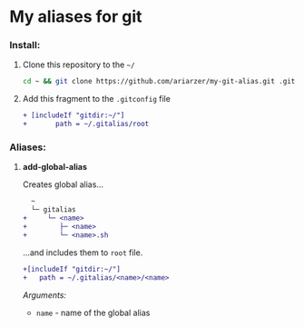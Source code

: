 # My aliases for git

### Install:

1. Clone this repository to the `~/`
    
    ```bash
    cd ~ && git clone https://github.com/ariarzer/my-git-alias.git .gitalias
    ```

2. Add this fragment to the `.gitconfig` file

    ```diff
    + [includeIf "gitdir:~/"]
    +   	path = ~/.gitalias/root  
    ```

### Aliases:

1. **add-global-alias**

    Creates global alias...
    
    ```diff
      ~
      └─ gitalias
    +     └─ <name>
    +        ├─ <name>
    +        └─ <name>.sh
    ```
    ...and includes them to `root` file.
   
    ```diff
    +[includeIf "gitdir:~/"]
    +   path = ~/.gitalias/<name>/<name>
    ```
    
    _Arguments:_ 
    
    - `name` - name of the global alias
